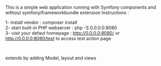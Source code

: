 This is a simple web application running with Symfony components and without symfony/frameworkbundle extension 
Instructions : 

1- install vendor : composer install <br/>
2- start built-in PHP webserver : php -S 0.0.0.0:8080 <br/>
3- visit your defaut homepage : http://0.0.0.0:8080/  or http://0.0.0.0:8080/test to access test action page<br/>

<br/>

extends by adding Model, layout and views